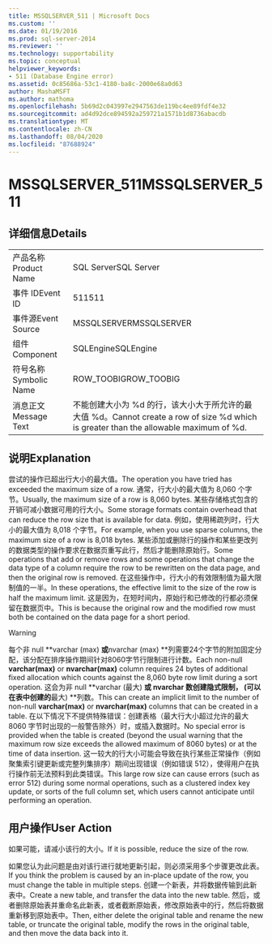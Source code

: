 ```yaml
---
title: MSSQLSERVER_511 | Microsoft Docs
ms.custom: ''
ms.date: 01/19/2016
ms.prod: sql-server-2014
ms.reviewer: ''
ms.technology: supportability
ms.topic: conceptual
helpviewer_keywords:
- 511 (Database Engine error)
ms.assetid: 0c85686a-53c1-4180-ba8c-2000e68a0d63
author: MashaMSFT
ms.author: mathoma
ms.openlocfilehash: 5b69d2c043997e2947563de119bc4ee89fdf4e32
ms.sourcegitcommit: ad4d92dce894592a259721a1571b1d8736abacdb
ms.translationtype: MT
ms.contentlocale: zh-CN
ms.lasthandoff: 08/04/2020
ms.locfileid: "87688924"
---
```

# <a name="mssqlserver_511"></a><span data-ttu-id="cea91-102">MSSQLSERVER_511</span><span class="sxs-lookup"><span data-stu-id="cea91-102">MSSQLSERVER_511</span></span>
    
## <a name="details"></a><span data-ttu-id="cea91-103">详细信息</span><span class="sxs-lookup"><span data-stu-id="cea91-103">Details</span></span>  
  
|||  
|-|-|  
|<span data-ttu-id="cea91-104">产品名称</span><span class="sxs-lookup"><span data-stu-id="cea91-104">Product Name</span></span>|<span data-ttu-id="cea91-105">SQL Server</span><span class="sxs-lookup"><span data-stu-id="cea91-105">SQL Server</span></span>|  
|<span data-ttu-id="cea91-106">事件 ID</span><span class="sxs-lookup"><span data-stu-id="cea91-106">Event ID</span></span>|<span data-ttu-id="cea91-107">511</span><span class="sxs-lookup"><span data-stu-id="cea91-107">511</span></span>|  
|<span data-ttu-id="cea91-108">事件源</span><span class="sxs-lookup"><span data-stu-id="cea91-108">Event Source</span></span>|<span data-ttu-id="cea91-109">MSSQLSERVER</span><span class="sxs-lookup"><span data-stu-id="cea91-109">MSSQLSERVER</span></span>|  
|<span data-ttu-id="cea91-110">组件</span><span class="sxs-lookup"><span data-stu-id="cea91-110">Component</span></span>|<span data-ttu-id="cea91-111">SQLEngine</span><span class="sxs-lookup"><span data-stu-id="cea91-111">SQLEngine</span></span>|  
|<span data-ttu-id="cea91-112">符号名称</span><span class="sxs-lookup"><span data-stu-id="cea91-112">Symbolic Name</span></span>|<span data-ttu-id="cea91-113">ROW_TOOBIG</span><span class="sxs-lookup"><span data-stu-id="cea91-113">ROW_TOOBIG</span></span>|  
|<span data-ttu-id="cea91-114">消息正文</span><span class="sxs-lookup"><span data-stu-id="cea91-114">Message Text</span></span>|<span data-ttu-id="cea91-115">不能创建大小为 %d 的行，该大小大于所允许的最大值 %d。</span><span class="sxs-lookup"><span data-stu-id="cea91-115">Cannot create a row of size %d which is greater than the allowable maximum of %d.</span></span>|  
  
## <a name="explanation"></a><span data-ttu-id="cea91-116">说明</span><span class="sxs-lookup"><span data-stu-id="cea91-116">Explanation</span></span>  
 <span data-ttu-id="cea91-117">尝试的操作已超出行大小的最大值。</span><span class="sxs-lookup"><span data-stu-id="cea91-117">The operation you have tried has exceeded the maximum size of a row.</span></span> <span data-ttu-id="cea91-118">通常，行大小的最大值为 8,060 个字节。</span><span class="sxs-lookup"><span data-stu-id="cea91-118">Usually, the maximum size of a row is 8,060 bytes.</span></span> <span data-ttu-id="cea91-119">某些存储格式包含的开销可减小数据可用的行大小。</span><span class="sxs-lookup"><span data-stu-id="cea91-119">Some storage formats contain overhead that can reduce the row size that is available for data.</span></span> <span data-ttu-id="cea91-120">例如，使用稀疏列时，行大小的最大值为 8,018 个字节。</span><span class="sxs-lookup"><span data-stu-id="cea91-120">For example, when you use sparse columns, the maximum size of a row is 8,018 bytes.</span></span> <span data-ttu-id="cea91-121">某些添加或删除行的操作和某些更改列的数据类型的操作要求在数据页重写此行，然后才能删除原始行。</span><span class="sxs-lookup"><span data-stu-id="cea91-121">Some operations that add or remove rows and some operations that change the data type of a column require the row to be rewritten on the data page, and then the original row is removed.</span></span> <span data-ttu-id="cea91-122">在这些操作中，行大小的有效限制值为最大限制值的一半。</span><span class="sxs-lookup"><span data-stu-id="cea91-122">In these operations, the effective limit to the size of the row is half the maximum limit.</span></span> <span data-ttu-id="cea91-123">这是因为，在短时间内，原始行和已修改的行都必须保留在数据页中。</span><span class="sxs-lookup"><span data-stu-id="cea91-123">This is because the original row and the modified row must both be contained on the data page for a short period.</span></span>  
  
> [!WARNING]  
>  <span data-ttu-id="cea91-124">每个非 null \*\*varchar (max) **或**nvarchar (max) \*\*列需要24个字节的附加固定分配，该分配在排序操作期间针对8060字节行限制进行计数。</span><span class="sxs-lookup"><span data-stu-id="cea91-124">Each non-null  **varchar(max)** or **nvarchar(max)** column requires 24 bytes of additional fixed allocation which counts against the 8,060 byte row limit during a sort operation.</span></span> <span data-ttu-id="cea91-125">这会为非 null \*\*varchar (最大) **或 nvarchar 数创建隐式限制， (可以在表中创建的**最大) \*\*列数。</span><span class="sxs-lookup"><span data-stu-id="cea91-125">This can create an implicit limit to the number of non-null **varchar(max)** or **nvarchar(max)** columns that can be created in a table.</span></span> <span data-ttu-id="cea91-126">在以下情况下不提供特殊错误：创建表格（最大行大小超过允许的最大 8060 字节时出现的一般警告除外）时，或插入数据时。</span><span class="sxs-lookup"><span data-stu-id="cea91-126">No special error is provided when the table is created (beyond the usual warning that the maximum row size exceeds the allowed maximum of 8060 bytes) or at the time of data insertion.</span></span> <span data-ttu-id="cea91-127">这一较大的行大小可能会导致在执行某些正常操作（例如聚集索引键更新或完整列集排序）期间出现错误（例如错误 512），使得用户在执行操作前无法预料到此类错误。</span><span class="sxs-lookup"><span data-stu-id="cea91-127">This large row size can cause errors (such as error 512) during some normal operations, such as a clustered index key update, or sorts of the full column set, which users cannot anticipate until performing an operation.</span></span>  
  
## <a name="user-action"></a><span data-ttu-id="cea91-128">用户操作</span><span class="sxs-lookup"><span data-stu-id="cea91-128">User Action</span></span>  
 <span data-ttu-id="cea91-129">如果可能，请减小该行的大小。</span><span class="sxs-lookup"><span data-stu-id="cea91-129">If it is possible, reduce the size of the row.</span></span>  
  
 <span data-ttu-id="cea91-130">如果您认为此问题是由对该行进行就地更新引起，则必须采用多个步骤更改此表。</span><span class="sxs-lookup"><span data-stu-id="cea91-130">If you think the problem is caused by an in-place update of the row, you must change the table in multiple steps.</span></span> <span data-ttu-id="cea91-131">创建一个新表，并将数据传输到此新表中。</span><span class="sxs-lookup"><span data-stu-id="cea91-131">Create a new table, and transfer the data into the new table.</span></span> <span data-ttu-id="cea91-132">然后，或者删除原始表并重命名此新表，或者截断原始表，修改原始表中的行，然后将数据重新移到原始表中。</span><span class="sxs-lookup"><span data-stu-id="cea91-132">Then, either delete the original table and rename the new table, or truncate the original table, modify the rows in the original table, and then move the data back into it.</span></span>  
  
  
